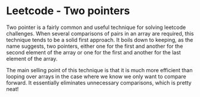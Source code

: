 # Leetcode - Two pointers


Two pointer is a fairly common and useful technique for solving leetcode challenges. When several comparisons of pairs in an array are required, this technique tends to be a solid first approach. It boils down to keeping, as the name suggests, two pointers, either one for the first and another for the second element of the array or one for the first and another for the last element of the array.

The main selling point of this technique is that it is much more efficient than looping over arrays in the case where we know we only want to compare forward. It essentially eliminates unnecessary comparisons, which is pretty neat!


